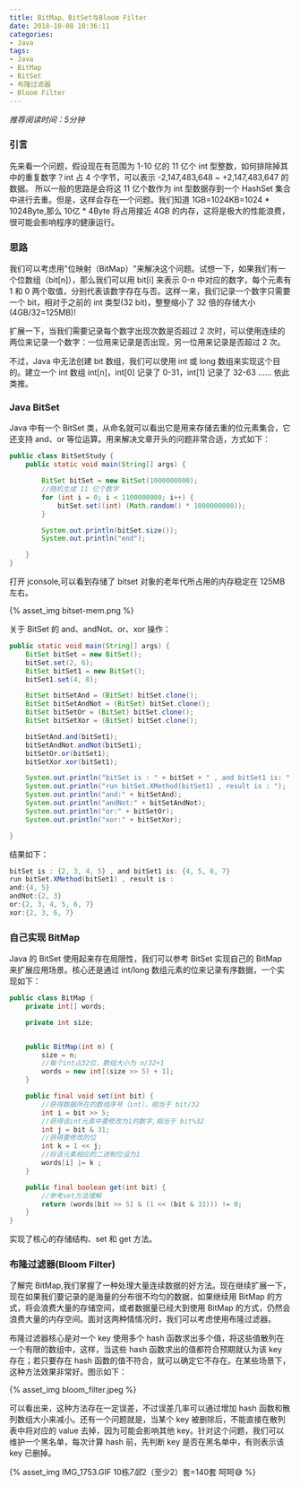 ```yaml
---
title: BitMap、BitSet与Bloom Filter
date: 2018-10-08 10:36:11
categories:
- Java
tags:
- Java
- BitMap
- BitSet
- 布隆过滤器
- Bloom Filter
---
```


*推荐阅读时间：5分钟*


### 引言

先来看一个问题，假设现在有范围为 1-10 亿的 11 亿个 int 型整数，如何排除掉其中的重复数字？int 占 4 个字节，可以表示 -2,147,483,648 ~ +2,147,483,647 的数据。
所以一般的思路是会将这 11 亿个数作为 int 型数据存到一个 HashSet 集合中进行去重。但是，这样会存在一个问题。我们知道 1GB=1024KB=1024 * 1024Byte,那么 10亿 * 4Byte 将占用接近 4GB 的内存，这将是极大的性能浪费，很可能会影响程序的健康运行。


### 思路

我们可以考虑用"位映射（BitMap）"来解决这个问题。试想一下，如果我们有一个位数组（bit\[n]），那么我们可以用 bit\[i] 来表示 0-n 中对应的数字，每个元素有 1 和 0 两个取值，分别代表该数字存在与否。这样一来，我们记录一个数字只需要一个 bit，相对于之前的 int 类型(32 bit)，整整缩小了 32 倍的存储大小(4GB/32=125MB)!

扩展一下，当我们需要记录每个数字出现次数是否超过 2 次时，可以使用连续的两位来记录一个数字：一位用来记录是否出现，另一位用来记录是否超过 2 次。

不过，Java 中无法创建 bit 数组，我们可以使用 int 或 long 数组来实现这个目的。建立一个 int 数组 int\[n]，int\[0] 记录了 0-31，int\[1] 记录了 32-63 ...... 依此类推。


### Java BitSet

Java 中有一个 BitSet 类，从命名就可以看出它是用来存储去重的位元素集合，它还支持 and、or 等位运算。用来解决文章开头的问题非常合适，方式如下：

``` java
public class BitSetStudy {
    public static void main(String[] args) {

        BitSet bitSet = new BitSet(1000000000);
        //随机生成 11 亿个数字
        for (int i = 0; i < 1100000000; i++) {
            bitSet.set((int) (Math.random() * 1000000000));
        }

        System.out.println(bitSet.size());
        System.out.println("end");

    }
}
```

打开 jconsole,可以看到存储了 bitset 对象的老年代所占用的内存稳定在 125MB 左右。

{% asset_img bitset-mem.png %}

关于 BitSet 的 and、andNot、or、xor 操作：

``` java
public static void main(String[] args) {
    BitSet bitSet = new BitSet();
    bitSet.set(2, 6);
    BitSet bitSet1 = new BitSet();
    bitSet1.set(4, 8);

    BitSet bitSetAnd = (BitSet) bitSet.clone();
    BitSet bitSetAndNot = (BitSet) bitSet.clone();
    BitSet bitSetOr = (BitSet) bitSet.clone();
    BitSet bitSetXor = (BitSet) bitSet.clone();

    bitSetAnd.and(bitSet1);
    bitSetAndNot.andNot(bitSet1);
    bitSetOr.or(bitSet1);
    bitSetXor.xor(bitSet1);

    System.out.println("bitSet is : " + bitSet + " , and bitSet1 is: " + bitSet1);
    System.out.println("run bitSet.XMethod(bitSet1) , result is : ");
    System.out.println("and:" + bitSetAnd);
    System.out.println("andNot:" + bitSetAndNot);
    System.out.println("or:" + bitSetOr);
    System.out.println("xor:" + bitSetXor);

}
```

结果如下：
``` java
bitSet is : {2, 3, 4, 5} , and bitSet1 is: {4, 5, 6, 7}
run bitSet.XMethod(bitSet1) , result is :
and:{4, 5}
andNot:{2, 3}
or:{2, 3, 4, 5, 6, 7}
xor:{2, 3, 6, 7}
```


### 自己实现 BitMap

Java 的 BitSet 使用起来存在局限性，我们可以参考 BitSet 实现自己的 BitMap 来扩展应用场景。核心还是通过 int/long 数组元素的位来记录有序数据，一个实现如下：

``` java
public class BitMap {
    private int[] words;

    private int size;


    public BitMap(int n) {
        size = n;
        //每个int占32位，数组大小为 n/32+1
        words = new int[(size >> 5) + 1];
    }

    public final void set(int bit) {
        //获得数据所在的数组序号（int），相当于 bit/32
        int i = bit >> 5;
        //获得该int元素中要修改为1的数字,相当于 bit%32
        int j = bit & 31;
        //获得要修改的位
        int k = 1 << j;
        //将该元素相应的二进制位设为1
        words[i] |= k ;
    }

    public final boolean get(int bit) {
        //参考set方法理解
        return (words[bit >> 5] & (1 << (bit & 31))) != 0;
    }
}

```

实现了核心的存储结构、set 和 get 方法。

### 布隆过滤器(Bloom Filter)

了解完 BitMap,我们掌握了一种处理大量连续数据的好方法。现在继续扩展一下，现在如果我们要记录的是海量的分布很不均匀的数据，如果继续用 BitMap 的方式，将会浪费大量的存储空间，或者数据量已经大到使用 BitMap 的方式，仍然会浪费大量的内存空间。面对这两种情情况时，我们可以考虑使用布隆过滤器。

布隆过滤器核心是对一个 key 使用多个 hash 函数求出多个值，将这些值散列在一个有限的数组中，这样，当这些 hash 函数求出的值都符合预期就认为该 key 存在；若只要存在 hash 函数的值不符合，就可以确定它不存在。在某些场景下，这种方法效果非常好。图示如下：

{% asset_img bloom_filter.jpeg %}


可以看出来，这种方法存在一定误差，不过误差几率可以通过增加 hash 函数和散列数组大小来减小。还有一个问题就是，当某个 key 被删除后，不能直接在散列表中将对应的 value 去掉，因为可能会影响其他 key。针对这个问题，我们可以维护一个黑名单，每次计算 hash 前，先判断 key 是否在黑名单中，有则表示该 key 已删掉。




{% asset_img IMG_1753.GIF  10栋*7层*2（至少2）套=140套 呵呵😅  %}

